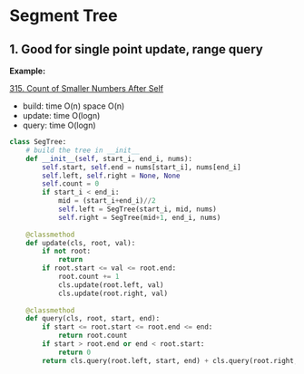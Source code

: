 # Segment Tree

## 1. Good for single point update, range query

__Example:__

[315. Count of Smaller Numbers After Self](https://leetcode.com/problems/count-of-smaller-numbers-after-self/)


* build: time O(n) space O(n)
* update: time O(logn)
* query: time O(logn)

```python
class SegTree:
    # build the tree in __init__
    def __init__(self, start_i, end_i, nums):
        self.start, self.end = nums[start_i], nums[end_i]
        self.left, self.right = None, None
        self.count = 0
        if start_i < end_i:
            mid = (start_i+end_i)//2
            self.left = SegTree(start_i, mid, nums)
            self.right = SegTree(mid+1, end_i, nums)
            
    @classmethod
    def update(cls, root, val):
        if not root:
            return
        if root.start <= val <= root.end:
            root.count += 1
            cls.update(root.left, val)
            cls.update(root.right, val)
            
    @classmethod
    def query(cls, root, start, end):
        if start <= root.start <= root.end <= end:
            return root.count
        if start > root.end or end < root.start:
            return 0
        return cls.query(root.left, start, end) + cls.query(root.right, start, end)
        
```